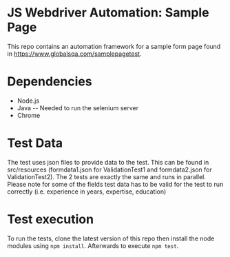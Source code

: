 # JS Webdriver Automation: Sample Page
This repo contains an automation framework for a sample form page found in https://www.globalsqa.com/samplepagetest.

# Dependencies
* Node.js
* Java -- Needed to run the selenium server
* Chrome

# Test Data
The test uses json files  to provide data to the test. This can be found in src/resources (formdata1.json for ValidationTest1 and formdata2.json for ValidationTest2). The 2 tests are exactly the same and runs in parallel. Please note for some of the fields test data has to be valid for the test to run correctly (i.e. experience in years, expertise, education)

# Test execution
To run the tests, clone the latest version of this repo then install the node modules using ```npm install```. Afterwards to execute ```npm test```.
